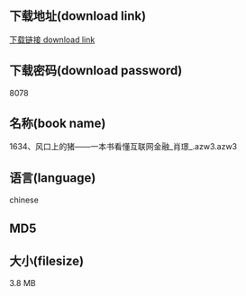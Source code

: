 ## 下载地址(download link)
[下载链接 download link](https://voluble-croquembouche-d321dc.netlify.app/?s=1634%E3%80%81%E9%A3%8E%E5%8F%A3%E4%B8%8A%E7%9A%84%E7%8C%AA%E2%80%94%E2%80%94%E4%B8%80%E6%9C%AC%E4%B9%A6%E7%9C%8B%E6%87%82%E4%BA%92%E8%81%94%E7%BD%91%E9%87%91%E8%9E%8D_%E8%82%96%E7%92%9F_.azw3)

## 下载密码(download password)
8078

## 名称(book name)
1634、风口上的猪——一本书看懂互联网金融_肖璟_.azw3.azw3

## 语言(language)
chinese

## MD5


## 大小(filesize)
3.8 MB
